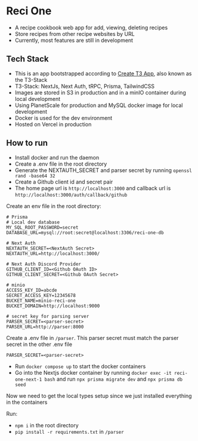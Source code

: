 # Reci One
- A recipe cookbook web app for add, viewing, deleting recipes
- Store recipes from other recipe websites by URL
- Currently, most features are still in development

## Tech Stack
- This is an app bootstrapped according to [Create T3 App](https://create.t3.gg/), also known as the T3-Stack
- T3-Stack: NextJs, Next Auth, tRPC, Prisma, TailwindCSS
- Images are stored in S3 in production and in a minIO container during local development
- Using PlanetScale for production and MySQL docker image for local development
- Docker is used for the dev environment
- Hosted on Vercel in production

## How to run
- Install docker and run the daemon
- Create a .env file in the root directory
- Generate the NEXTAUTH_SECRET and parser secret by running ```openssl rand -base64 32```
- Create a Github client id and secret pair
- The home page url is ```http://localhost:3000``` and callback url is ```http://localhost:3000/auth/callback/github```

Create an env file in the root directory:

```
# Prisma
# Local dev database
MY_SQL_ROOT_PASSWORD=secret
DATABASE_URL=mysql://root:secret@localhost:3306/reci-one-db

# Next Auth
NEXTAUTH_SECRET=<NextAuth Secret>
NEXTAUTH_URL=http://localhost:3000/

# Next Auth Discord Provider
GITHUB_CLIENT_ID=<Github OAuth ID>
GITHUB_CLIENT_SECRET=<Github OAuth Secret>

# minio
ACCESS_KEY_ID=abcde
SECRET_ACCESS_KEY=12345678
BUCKET_NAME=minio-reci-one
BUCKET_DOMAIN=http://localhost:9000

# secret key for parsing server
PARSER_SECRET=<parser-secret>
PARSER_URL=http://parser:8000
```

Create a .env file in ```/parser```. This parser secret must match the parser secret in the other .env file

```
PARSER_SECRET=<parser-secret>
```

- Run ```docker compose up``` to start the docker containers
- Go into the Nextjs docker container by running ```docker exec -it reci-one-next-1 bash``` and run ```npx prisma migrate dev``` and ```npx prisma db seed```

Now we need to get the local types setup since we just installed everything in the containers

Run:
- ```npm i``` in the root directory
- ```pip install -r requirements.txt``` in ```/parser```
